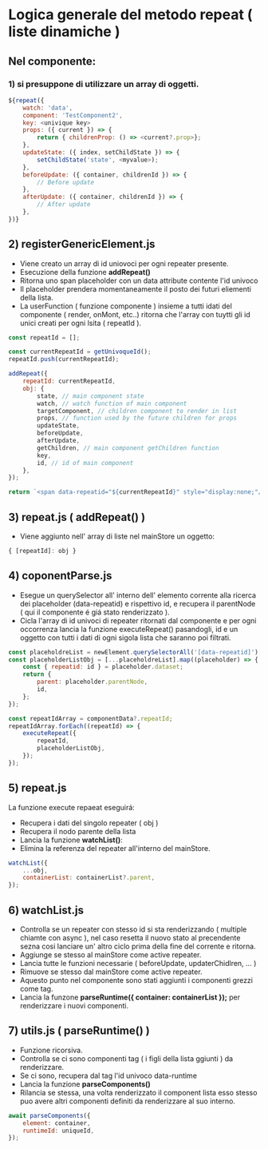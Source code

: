 # Logica generale del metodo repeat ( liste dinamiche )

## Nel componente:

### 1) si presuppone di utilizzare un array di oggetti.

```js
${repeat({
    watch: 'data',
    component: 'TestComponent2',
    key: <univique key>
    props: ({ current }) => {
        return { childrenProp: () => <current?.prop>};
    },
    updateState: ({ index, setChildState }) => {
        setChildState('state', <myvalue>);
    },
    beforeUpdate: ({ container, childrenId }) => {
        // Before update
    },
    afterUpdate: ({ container, childrenId }) => {
        // After update
    },
})}
```

## 2) registerGenericElement.js

-   Viene creato un array di id uniovoci per ogni repeater presente.
-   Esecuzione della funzione <b>addRepeat()</b>
-   Ritorna uno span placeholder con un data attribute contente l'id univoco
-   Il placeholder prendera momentaneamente il posto dei futuri eliementi della lista.
-   La userFunction ( funzione componente ) insieme a tutti idati del componente ( render, onMont, etc..) ritorna che l'array con tuytti gli id unici creati per ogni lsita ( repeatId ).

```js
const repeatId = [];
```

```js
const currentRepeatId = getUnivoqueId();
repeatId.push(currentRepeatId);

addRepeat({
    repeatId: currentRepeatId,
    obj: {
        state, // main component state
        watch, // watch function of main component
        targetComponent, // children component to render in list
        props, // function used by the future children for props
        updateState,
        beforeUpdate,
        afterUpdate,
        getChildren, // main component getChildren function
        key,
        id, // id of main component
    },
});

return `<span data-repeatid="${currentRepeatId}" style="display:none;"/>`;
```

## 3) repeat.js ( addRepeat() )

-   Viene aggiunto nell' array di liste nel mainStore un oggetto:

```js
{ [repeatId]: obj }
```

## 4) coponentParse.js

-   Esegue un querySelector all' interno dell' elemento corrente alla ricerca dei placeholder (data-repeatid) e rispettivo id, e recupera il parentNode ( qui il componente é giá stato renderizzato ).
-   Cicla l'array di id univoci di repeater ritornati dal componente e per ogni occorrenza lancia la funzione executeRepeat() pasandogli, id e un oggetto con tutti i dati di ogni sigola lista che saranno poi filtrati.

```js
const placeholdreList = newElement.querySelectorAll('[data-repeatid]');
const placeholderListObj = [...placeholdreList].map((placeholder) => {
    const { repeatid: id } = placeholder.dataset;
    return {
        parent: placeholder.parentNode,
        id,
    };
});

const repeatIdArray = componentData?.repeatId;
repeatIdArray.forEach((repeatId) => {
    executeRepeat({
        repeatId,
        placeholderListObj,
    });
});
```

## 5) repeat.js

La funzione execute repaeat eseguirá:

-   Recupera i dati del singolo repeater ( obj )
-   Recupera il nodo parente della lista
-   Lancia la funzione <b>watchList()</b>:
-   Elimina la referenza del repeater all'interno del mainStore.

```js
watchList({
    ...obj,
    containerList: containerList?.parent,
});
```

## 6) watchList.js

-   Controlla se un repeater con stesso id si sta renderizzando ( multiple chiamte con async ), nel caso resetta il nuovo stato al precendente sezna cosi lanciare un' altro ciclo prima della fine del corrente e ritorna.
-   Aggiunge se stesso al mainStore come active repeater.
-   Lancia tutte le funzioni necessarie ( beforeUpdate, updaterChidlren, ... )
-   Rimuove se stesso dal mainStore come active repeater.
-   Aquesto punto nel componente sono stati aggiunti i componenti grezzi come tag.
-   Lancia la funzone <b>parseRuntime({ container: containerList });</b> per renderizzare i nuovi componenti.

## 7) utils.js ( parseRuntime() )

-   Funzione ricorsiva.
-   Controlla se ci sono componenti tag ( i figli della lista ggiunti ) da renderizzare.
-   Se ci sono, recupera dal tag l'id univoco data-runtime
-   Lancia la funzione <b>parseComponents()</b>
-   Rilancia se stessa, una volta renderizzato il component lista esso stesso puo avere altri componenti definiti da renderizzare al suo interno.

```js
await parseComponents({
    element: container,
    runtimeId: uniqueId,
});
```
